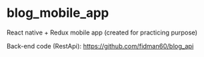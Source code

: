 # blog_mobile_app
React native + Redux mobile app (created for practicing purpose)

Back-end code (RestApi): https://github.com/fidman60/blog_api
